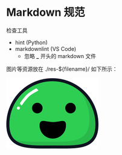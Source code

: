 # Markdown 规范

检查工具

* hint (Python)
* markdownlint (VS Code)
  * 忽略 **_** 开头的 markdown 文件


图片等资源放在 ./res-${filename}/ 如下所示：

![pic1](res-post-demo/1.svg)
